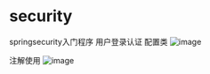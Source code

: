 # security
springsecurity入门程序
用户登录认证 配置类
![image](https://user-images.githubusercontent.com/85284872/132334346-e94b361d-8d5a-41ed-875f-5628026efbb0.png)

注解使用
![image](https://user-images.githubusercontent.com/85284872/132434647-d0029bc7-9847-4fe6-842d-80fa8cdfc78d.png)

